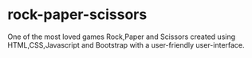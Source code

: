 # rock-paper-scissors
One of the most loved games Rock,Paper and Scissors created using HTML,CSS,Javascript and Bootstrap with a user-friendly user-interface.
